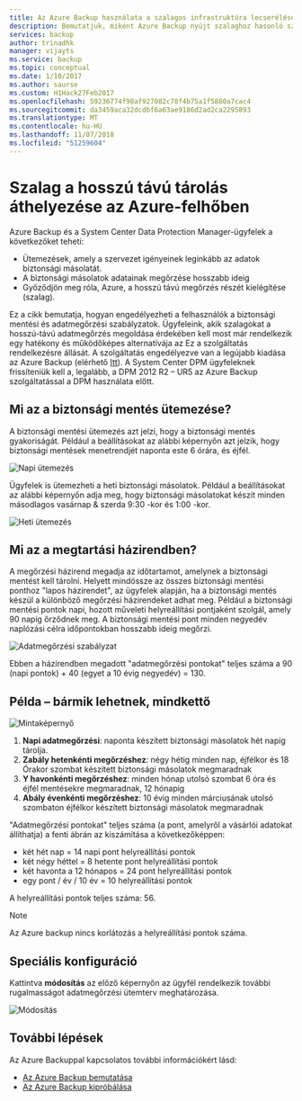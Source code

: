 ```yaml
---
title: Az Azure Backup használata a szalagos infrastruktúra lecseréléséhez
description: Bemutatjuk, miként Azure Backup nyújt szalaghoz hasonló szemantikát, ami lehetővé teszi a biztonsági mentése és visszaállítása az adatokat az Azure-ban
services: backup
author: trinadhk
manager: vijayts
ms.service: backup
ms.topic: conceptual
ms.date: 1/10/2017
ms.author: saurse
ms.custom: H1Hack27Feb2017
ms.openlocfilehash: 59236774f98af927082c78f4b75a1f5880a7cac4
ms.sourcegitcommit: da3459aca32dcdbf6a63ae9186d2ad2ca2295893
ms.translationtype: MT
ms.contentlocale: hu-HU
ms.lasthandoff: 11/07/2018
ms.locfileid: "51259604"
---
```

# <a name="move-your-long-term-storage-from-tape-to-the-azure-cloud"></a>Szalag a hosszú távú tárolás áthelyezése az Azure-felhőben
Azure Backup és a System Center Data Protection Manager-ügyfelek a következőket teheti:

* Ütemezések, amely a szervezet igényeinek leginkább az adatok biztonsági másolatát.
* A biztonsági másolatok adatainak megőrzése hosszabb ideig
* Győződjön meg róla, Azure, a hosszú távú megőrzés részét kielégítése (szalag).

Ez a cikk bemutatja, hogyan engedélyezheti a felhasználók a biztonsági mentési és adatmegőrzési szabályzatok. Ügyfeleink, akik szalagokat a hosszú-távú adatmegőrzés megoldása érdekében kell most már rendelkezik egy hatékony és működőképes alternatívája az Ez a szolgáltatás rendelkezésre állását. A szolgáltatás engedélyezve van a legújabb kiadása az Azure Backup (elérhető [Itt](https://aka.ms/azurebackup_agent)). A System Center DPM ügyfeleknek frissíteniük kell a, legalább, a DPM 2012 R2 – UR5 az Azure Backup szolgáltatással a DPM használata előtt.

## <a name="what-is-the-backup-schedule"></a>Mi az a biztonsági mentés ütemezése?
A biztonsági mentési ütemezés azt jelzi, hogy a biztonsági mentés gyakoriságát. Például a beállításokat az alábbi képernyőn azt jelzik, hogy biztonsági mentések menetrendjét naponta este 6 órára, és éjfél.

![Napi ütemezés](./media/backup-azure-backup-cloud-as-tape/dailybackupschedule.png)

Ügyfelek is ütemezheti a heti biztonsági másolatok. Például a beállításokat az alábbi képernyőn adja meg, hogy biztonsági másolatokat készít minden másodlagos vasárnap & szerda 9:30 -kor és 1:00 -kor.

![Heti ütemezés](./media/backup-azure-backup-cloud-as-tape/weeklybackupschedule.png)

## <a name="what-is-the-retention-policy"></a>Mi az a megtartási házirendben?
A megőrzési házirend megadja az időtartamot, amelynek a biztonsági mentést kell tárolni. Helyett mindössze az összes biztonsági mentési ponthoz "lapos házirendet", az ügyfelek alapján, ha a biztonsági mentés készül a különböző megőrzési házirendeket adhat meg. Például a biztonsági mentési pontok napi, hozott műveleti helyreállítási pontjaként szolgál, amely 90 napig őrződnek meg. A biztonsági mentési pont minden negyedév naplózási célra időpontokban hosszabb ideig megőrzi.

![Adatmegőrzési szabályzat](./media/backup-azure-backup-cloud-as-tape/retentionpolicy.png)

Ebben a házirendben megadott "adatmegőrzési pontokat" teljes száma a 90 (napi pontok) + 40 (egyet a 10 évig negyedév) = 130.

## <a name="example--putting-both-together"></a>Példa – bármik lehetnek, mindkettő
![Mintaképernyő](./media/backup-azure-backup-cloud-as-tape/samplescreen.png)

1. **Napi adatmegőrzési**: naponta készített biztonsági másolatok hét napig tárolja.
2. **Zabály hetenkénti megőrzéshez**: négy hétig minden nap, éjfélkor és 18 Órakor szombat készített biztonsági másolatok megmaradnak
3. **Y havonkénti megőrzéshez**: minden hónap utolsó szombat 6 óra és éjfél mentésekre megmaradnak, 12 hónapig
4. **Abály évenkénti megőrzéshez**: 10 évig minden márciusának utolsó szombaton éjfélkor készített biztonsági másolatok megmaradnak

"Adatmegőrzési pontokat" teljes száma (a pont, amelyről a vásárlói adatokat állíthatja) a fenti ábrán az kiszámítása a következőképpen:

* két hét nap = 14 napi pont helyreállítási pontok
* két négy héttel = 8 hetente pont helyreállítási pontok
* két havonta a 12 hónapos = 24 pont helyreállítási pontok
* egy pont / év / 10 év = 10 helyreállítási pontok

A helyreállítási pontok teljes száma: 56.

> [!NOTE]
> Az Azure backup nincs korlátozás a helyreállítási pontok száma.
>
>

## <a name="advanced-configuration"></a>Speciális konfiguráció
Kattintva **módosítás** az előző képernyőn az ügyfél rendelkezik további rugalmasságot adatmegőrzési ütemterv meghatározása.

![Módosítás](./media/backup-azure-backup-cloud-as-tape/modify.png)

## <a name="next-steps"></a>További lépések
Az Azure Backuppal kapcsolatos további információkért lásd:

* [Az Azure Backup bemutatása](backup-introduction-to-azure-backup.md)
* [Az Azure Backup kipróbálása](backup-try-azure-backup-in-10-mins.md)
